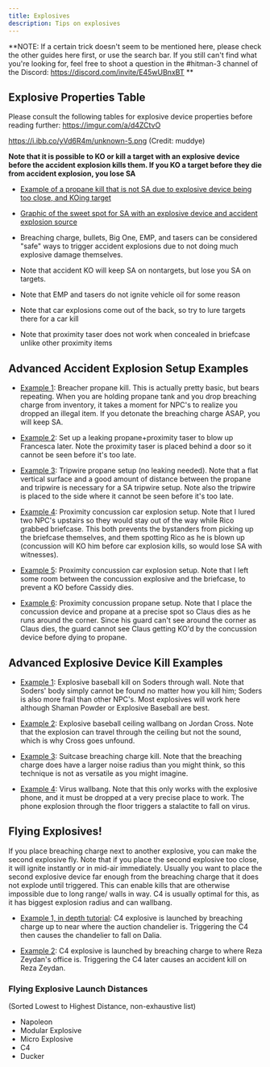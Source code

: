 ```yaml
---
title: Explosives
description: Tips on explosives
---
```


**NOTE: If a certain trick doesn't seem to be mentioned here, please check the other guides here first, or use the search bar.
If you still can't find what you're looking for, feel free to shoot a question in the #hitman-3 channel of the Discord: https://discord.com/invite/E45wUBnxBT
**


## Explosive Properties Table
Please consult the following tables for explosive device properties before reading further: https://imgur.com/a/d4ZCtvO

https://i.ibb.co/yVd6R4m/unknown-5.png
(Credit: muddye)

**Note that it is possible to KO or kill a target with an explosive device before the accident explosion kills them. If you KO a target before they die from accident explosion, you lose SA**
* [Example of a propane kill that is not SA due to explosive device being too close, and KOing target](https://youtu.be/9Y2jrg4JYPI)
* [Graphic of the sweet spot for SA with an explosive device and accident explosion source](https://imgur.com/a/Q9tygKe)
* Breaching charge, bullets, Big One, EMP, and tasers can be considered "safe" ways to trigger accident explosions due to not doing much explosive damage themselves. 

* Note that accident KO will keep SA on nontargets, but lose you SA on targets.
* Note that EMP and tasers do not ignite vehicle oil for some reason
* Note that car explosions come out of the back, so try to lure targets there for a car kill
* Note that proximity taser does not work when concealed in briefcase unlike other proximity items

## Advanced Accident Explosion Setup Examples

* [Example 1](https://youtu.be/jqbNe-RkfMs?t=148): Breacher propane kill. This is actually pretty basic, but bears repeating. When you are holding propane tank and you drop breaching charge from inventory, it takes a moment for NPC's to realize you dropped an illegal item. If you detonate the breaching charge ASAP, you will keep SA.

* [Example 2](https://youtu.be/CASEkNKCG8I?t=185): Set up a leaking propane+proximity taser to blow up Francesca later. Note the proximity taser is placed behind a door so it cannot be seen before it's too late.
 
* [Example 3](https://youtu.be/vf9XCjUlc6I): Tripwire propane setup (no leaking needed). Note that a flat vertical surface and a good amount of distance between the propane and tripwire is necessary for a SA tripwire setup. Note also the tripwire is placed to the side where it cannot be seen before it's too late.

* [Example 4](https://youtu.be/gp_m9OzlHl0?t=134): Proximity concussion car explosion setup. Note that I lured two NPC's upstairs so they would stay out of the way while Rico grabbed briefcase. This both prevents the bystanders from picking up the briefcase themselves, and them spotting Rico as he is blown up (concussion will KO him before car explosion kills, so would lose SA with witnesses).

* [Example 5](https://youtu.be/NTJ0egcBqr0?t=94): Proximity concussion car explosion setup. Note that I left some room between the concussion explosive and the briefcase, to prevent a KO before Cassidy dies.

* [Example 6](https://youtu.be/01N4wAJcQ_w?t=119): Proximity concussion propane setup. Note that I place the concussion device and propane at a precise spot so Claus dies as he runs around the corner. Since his guard can't see around the corner as Claus dies, the guard cannot see Claus getting KO'd by the concussion device before dying to propane.

## Advanced Explosive Device Kill Examples

* [Example 1](https://youtu.be/PqRxJjudG-A?t=13): Explosive baseball kill on Soders through wall. Note that Soders' body simply cannot be found no matter how you kill him; Soders is also more frail than other NPC's. Most explosives will work here although Shaman Powder or Explosive Baseball are best.

* [Example 2](https://youtu.be/ITWmeusSv48?t=64): Explosive baseball ceiling wallbang on Jordan Cross. Note that the explosion can travel through the ceiling but not the sound, which is why Cross goes unfound.

* [Example 3](https://youtu.be/RxrDmDqFk9U?t=66): Suitcase breaching charge kill. Note that the breaching charge does have a larger noise radius than you might think, so this technique is not as versatile as you might imagine.

* [Example 4](https://youtu.be/uNuyQ9zCc-w?t=132): Virus wallbang. Note that this only works with the explosive phone, and it must be dropped at a very precise place to work. The phone explosion through the floor triggers a stalactite to fall on virus.

## Flying Explosives! 
If you place breaching charge next to another explosive, you can make the second explosive fly. Note that if you place the second explosive too close, it will ignite instantly or in mid-air immediately. Usually you want to place the second explosive device far enough from the breaching charge that it does not explode until triggered. This can enable kills that are otherwise impossible due to long range/ walls in way. C4 is usually optimal for this, as it has biggest explosion radius and can wallbang.

* [Example 1, in depth tutorial](https://youtu.be/ywTUAZBngIM): C4 explosive is launched by breaching charge up to near where the auction chandelier is. Triggering the C4 then causes the chandelier to fall on Dalia.

* [Example 2](https://youtu.be/DX0MfURfqPo?t=13): C4 explosive is launched by breaching charge to where Reza Zeydan's office is. Triggering the C4 later causes an accident kill on Reza Zeydan.

### Flying Explosive Launch Distances
(Sorted Lowest to Highest Distance, non-exhaustive list)

* Napoleon
* Modular Explosive
* Micro Explosive
* C4
* Ducker
